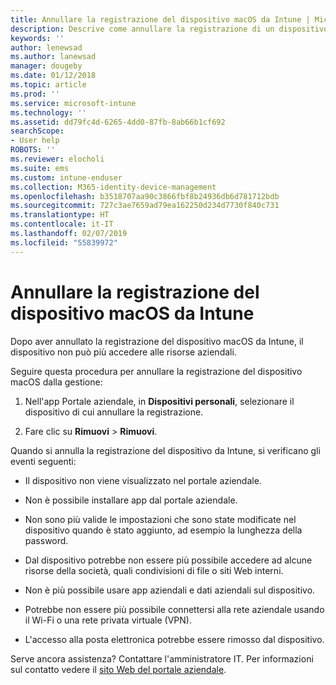 ```yaml
---
title: Annullare la registrazione del dispositivo macOS da Intune | Microsoft Docs
description: Descrive come annullare la registrazione di un dispositivo macOS da Intune
keywords: ''
author: lenewsad
ms.author: lanewsad
manager: dougeby
ms.date: 01/12/2018
ms.topic: article
ms.prod: ''
ms.service: microsoft-intune
ms.technology: ''
ms.assetid: dd79fc4d-6265-4dd0-87fb-8ab66b1cf692
searchScope:
- User help
ROBOTS: ''
ms.reviewer: elocholi
ms.suite: ems
ms.custom: intune-enduser
ms.collection: M365-identity-device-management
ms.openlocfilehash: b3518707aa90c3866fbf8b24936db6d781712bdb
ms.sourcegitcommit: 727c3ae7659ad79ea162250d234d7730f840c731
ms.translationtype: HT
ms.contentlocale: it-IT
ms.lasthandoff: 02/07/2019
ms.locfileid: "55839972"
---
```

# <a name="unenroll-your-macos-device-from-intune"></a>Annullare la registrazione del dispositivo macOS da Intune

Dopo aver annullato la registrazione del dispositivo macOS da Intune, il dispositivo non può più accedere alle risorse aziendali.

Seguire questa procedura per annullare la registrazione del dispositivo macOS dalla gestione:

1.  Nell'app Portale aziendale, in **Dispositivi personali**, selezionare il dispositivo di cui annullare la registrazione.

2.  Fare clic su **Rimuovi** > **Rimuovi**.

Quando si annulla la registrazione del dispositivo da Intune, si verificano gli eventi seguenti:

-   Il dispositivo non viene visualizzato nel portale aziendale.

-   Non è possibile installare app dal portale aziendale.

-   Non sono più valide le impostazioni che sono state modificate nel dispositivo quando è stato aggiunto, ad esempio la lunghezza della password.

-   Dal dispositivo potrebbe non essere più possibile accedere ad alcune risorse della società, quali condivisioni di file o siti Web interni.

-   Non è più possibile usare app aziendali e dati aziendali sul dispositivo.

-   Potrebbe non essere più possibile connettersi alla rete aziendale usando il Wi-Fi o una rete privata virtuale (VPN).

-   L'accesso alla posta elettronica potrebbe essere rimosso dal dispositivo.

Serve ancora assistenza? Contattare l'amministratore IT. Per informazioni sul contatto vedere il [sito Web del portale aziendale](https://go.microsoft.com/fwlink/?linkid=2010980).
